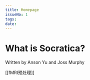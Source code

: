 ```yaml
---
title: Homepage
issueNo: 1
tags: 
date:
---
```

<div class="article-header">

# What is Socratica?

Written by Anson Yu and Joss Murphy

</div>

[[fMRI预处理]]